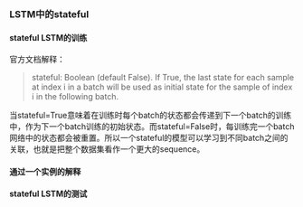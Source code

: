 ### LSTM中的stateful
#### stateful LSTM的训练
官方文档解释：

>stateful: Boolean (default False). If True, the last state for each sample at index i in a batch will be used as initial state for the sample of index i in the following batch.

当stateful=True意味着在训练时每个batch的状态都会传递到下一个batch的训练中，作为下一个batch训练的初始状态。而stateful=False时，每训练完一个batch网络中的状态都会被重置。所以一个stateful的模型可以学习到不同batch之间的关联，也就是把整个数据集看作一个更大的sequence。

#### 通过一个实例的解释



#### stateful LSTM的测试
